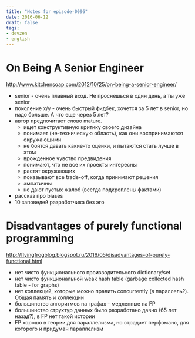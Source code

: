 ```yaml
---
title: "Notes for episode-0096"
date: 2016-06-12
draft: false
tags:
- devzen
- english
---
```


# On Being A Senior Engineer
http://www.kitchensoap.com/2012/10/25/on-being-a-senior-engineer/

- senior - очень плавный вход. Не проснешься в один день, а ты уже senior
- поколение x/y - очень быстрый фидбек, хочется за 5 лет в senior, но надо больше. А что еще через 5 лет?
- автор предпочитает слово mature.
    - ищет конструктивную критику своего дизайна
    - понимает (не-техническую область), как они воспринимаются окружающими
    - не боятся давать какие-то оценки, и пытаются стать лучше в этом
    - врожденное чувство предвидения
    - понимают, что не все их проекты интересны
    - растят окружающих
    - показывают все trade-off, когда принимают решения
    - эмпатичны
    - не дают пустых жалоб (всегда подкреплены фактами)
- рассказ про biases
- 10 заповедей разработчика без эго

# Disadvantages of purely functional programming
http://flyingfrogblog.blogspot.ru/2016/05/disadvantages-of-purely-functional.html

- нет чисто функционального производительного dictionary/set
- нет чисто функциональной weak hash table (garbage collected hash table - for graphs)
- нет коллекций, которые можно править concurrently (в параллель?). Общая память и коллекции
- большинство алгоритмов на графах - медленные на FP
- большинство структур данных было разработано давно (65 лет назад?), в FP нет такой истории
- FP хорошо в теории для параллелизма, но страдает перфоманс, для которого и придуман параллелизм
